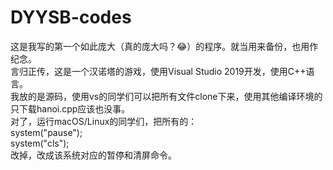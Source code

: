 # DYYSB-codes
这是我写的第一个如此庞大（真的庞大吗？😂）的程序。就当用来备份，也用作纪念。 <br>
言归正传，这是一个汉诺塔的游戏，使用Visual Studio 2019开发，使用C++语言。 <br>
我放的是源码，使用vs的同学们可以把所有文件clone下来，使用其他编译环境的只下载hanoi.cpp应该也没事。 <br>
对了，运行macOS/Linux的同学们，把所有的： <br>
system("pause"); <br>
system("cls"); <br>
改掉，改成该系统对应的暂停和清屏命令。
